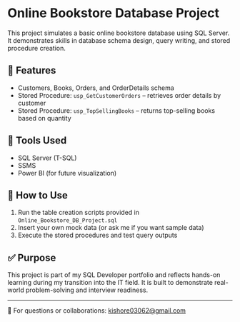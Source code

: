 # Online Bookstore Database Project

This project simulates a basic online bookstore database using SQL Server. It demonstrates skills in database schema design, query writing, and stored procedure creation.

## 📌 Features
- Customers, Books, Orders, and OrderDetails schema
- Stored Procedure: `usp_GetCustomerOrders` – retrieves order details by customer
- Stored Procedure: `usp_TopSellingBooks` – returns top-selling books based on quantity

## 🧰 Tools Used
- SQL Server (T-SQL)
- SSMS
- Power BI (for future visualization)

## 📂 How to Use
1. Run the table creation scripts provided in `Online_Bookstore_DB_Project.sql`
2. Insert your own mock data (or ask me if you want sample data)
3. Execute the stored procedures and test query outputs

## ✅ Purpose
This project is part of my SQL Developer portfolio and reflects hands-on learning during my transition into the IT field. It is built to demonstrate real-world problem-solving and interview readiness.

---

📧 For questions or collaborations: kishore03062@gmail.com

